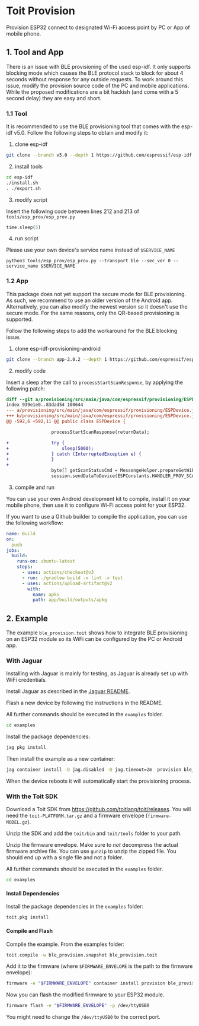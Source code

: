 # Toit Provision

Provision ESP32 connect to designated Wi-Fi access point by PC or App of mobile phone.

## 1. Tool and App

There is an issue with BLE provisioning of the used esp-idf. It only supports
blocking mode which causes the BLE protocol stack to block for about 4 seconds
without response for any outside requests. To work around this issue, modify
the provision source code of the PC and mobile applications. While the proposed
modifications are a bit hackish (and come with a 5 second delay) they are easy
and short.

### 1.1 Tool

It is recommended to use the BLE provisioning tool that comes with the esp-idf v5.0.
Follow the following steps to obtain and modify it:

1. clone esp-idf

```sh
git clone --branch v5.0 --depth 1 https://github.com/espressif/esp-idf.git
```

2. install tools

```sh
cd esp-idf
./install.sh
. ./export.sh
```

3. modify script

Insert the following code between lines 212 and 213 of `tools/esp_prov/esp_prov.py`

```python
time.sleep(5)
```

4. run script

Please use your own device's service name instead of `$SERVICE_NAME`

```
python3 tools/esp_prov/esp_prov.py --transport ble --sec_ver 0 --service_name $SERVICE_NAME
```

### 1.2 App

This package does not yet support the secure mode for BLE provisioning. As such,
we recommend to use an older version of the Android app. Alternatively, you can
also modify the newest version so it doesn't use the secure mode. For the same reasons,
only the QR-based provisioning is supported.

Follow the following steps to add the workaround for the BLE blocking issue.

1. clone esp-idf-provisioning-android

```sh
git clone --branch app-2.0.2 --depth 1 https://github.com/espressif/esp-idf-provisioning-android.git
```

2. modify code

Insert a sleep after the call to `processStartScanResponse`, by applying the following patch:

``` diff
diff --git a/provisioning/src/main/java/com/espressif/provisioning/ESPDevice.java b/provisioning/src/main/java/com/espressif/provisioning/ESPDevice.java
index 939e1e0..83dad54 100644
--- a/provisioning/src/main/java/com/espressif/provisioning/ESPDevice.java
+++ b/provisioning/src/main/java/com/espressif/provisioning/ESPDevice.java
@@ -592,6 +592,11 @@ public class ESPDevice {

                 processStartScanResponse(returnData);

+                try {
+                    sleep(5000);
+                } catch (InterruptedException e) {
+                }
+
                 byte[] getScanStatusCmd = MessengeHelper.prepareGetWiFiScanStatusMsg();
                 session.sendDataToDevice(ESPConstants.HANDLER_PROV_SCAN, getScanStatusCmd, new ResponseListener() {
```

3. compile and run

You can use your own Android development kit to compile, install it on your mobile phone,
then use it to configure Wi-Fi access point for your ESP32.

If you want to use a Github builder to compile the application, you can use the following workflow:
```yaml
name: Build
on:
  push
jobs:
  build:
    runs-on: ubuntu-latest
    steps:
      - uses: actions/checkout@v3
      - run: ./gradlew build -x lint -x test
      - uses: actions/upload-artifact@v2
        with:
          name: apks
          path: app/build/outputs/apkg
```

## 2. Example

The example `ble_provision.toit` shows how to integrate BLE provisioning on an
ESP32 module so its WiFi can be configured by the PC or Android app.

### With Jaguar
Installing with Jaguar is mainly for testing, as Jaguar is already set up with
WiFi credentials.

Install Jaguar as described in the [Jaguar README](https://github.com/toitlang/jaguar/blob/main/README.md).

Flash a new device by following the instructions in the README.

All further commands should be executed in the `examples` folder.
```sh
cd examples
```

Install the package dependencies:
```sh
jag pkg install
```

Then install the example as a new container:
```sh
jag container install -D jag.disabled -D jag.timeout=2m  provision ble_provision.toit
```
When the device reboots it will automatically start the provisioning process.

### With the Toit SDK
Download a Toit SDK from https://github.com/toitlang/toit/releases.
You will need the `toit-PLATFORM.tar.gz` and a firmware envelope (`firmware-MODEL.gz`).

Unzip the SDK and add the `toit/bin` and `toit/tools` folder to your path.

Unzip the firmware envelope. Make sure to *not* decompress the actual firmware archive file.
You can use `gunzip` to unzip the zipped file. You should end up with a single file and
not a folder.

All further commands should be executed in the `examples` folder.
```sh
cd examples
```

#### Install Dependencies

Install the package dependencies in the `examples` folder:

```sh
toit.pkg install
```

#### Compile and Flash

Compile the example. From the examples folder:

```sh
toit.compile -w ble_provision.snapshot ble_provision.toit
```

Add it to the firmware (where `$FIRMWARE_ENVELOPE` is the path to the firmware envelope):

```sh
firmware -e "$FIRMWARE_ENVELOPE" container install provision ble_provision.snapshot
```

Now you can flash the modified firmware to your ESP32 module.

```sh
firmware flash -e "$FIRMWARE_ENVELOPE" -p /dev/ttyUSB0
```
You might need to change the `/dev/ttyUSB0` to the correct port.
